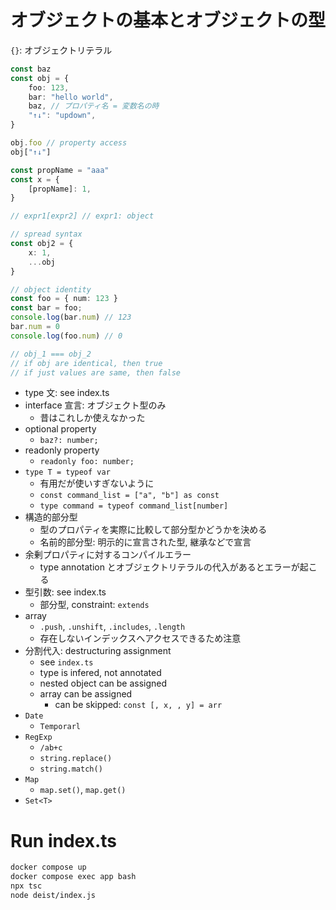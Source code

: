 # オブジェクトの基本とオブジェクトの型
`{}`: オブジェクトリテラル

```typescript
const baz
const obj = {
    foo: 123,
    bar: "hello world",
    baz, // プロパティ名 = 変数名の時
    "↑↓": "updown",
}

obj.foo // property access
obj["↑↓"]

const propName = "aaa"
const x = {
    [propName]: 1,
}

// expr1[expr2] // expr1: object

// spread syntax
const obj2 = {
    x: 1,
    ...obj
}

// object identity
const foo = { num: 123 }
const bar = foo;
console.log(bar.num) // 123
bar.num = 0
console.log(foo.num) // 0

// obj_1 === obj_2
// if obj are identical, then true
// if just values are same, then false
```

- type 文: see index.ts
- interface 宣言: オブジェクト型のみ
    - 昔はこれしか使えなかった
- optional property
    - `baz?: number;`
- readonly property
    - `readonly foo: number;`
- `type T = typeof var`
    - 有用だが使いすぎないように
    - `const command_list = ["a", "b"] as const`
    - `type command = typeof command_list[number]`
- 構造的部分型
    - 型のプロパティを実際に比較して部分型かどうかを決める
    - 名前的部分型: 明示的に宣言された型, 継承などで宣言
- 余剰プロパティに対するコンパイルエラー
    - type annotation とオブジェクトリテラルの代入があるとエラーが起こる
- 型引数: see index.ts
    - 部分型, constraint: `extends`
- array
    - `.push`, `.unshift`, `.includes`, `.length`
    - 存在しないインデックスへアクセスできるため注意
- 分割代入: destructuring assignment
    - see `index.ts`
    - type is infered, not annotated
    - nested object can be assigned
    - array can be assigned
        - can be skipped: `const [, x, , y] = arr`
- `Date`
    - `Temporarl`
- `RegExp`
    - `/ab+c`
    - `string.replace()`
    - `string.match()`
- `Map`
    - `map.set()`, `map.get()`
- `Set<T>`

# Run index.ts
```bash
docker compose up
docker compose exec app bash
npx tsc
node deist/index.js
```
